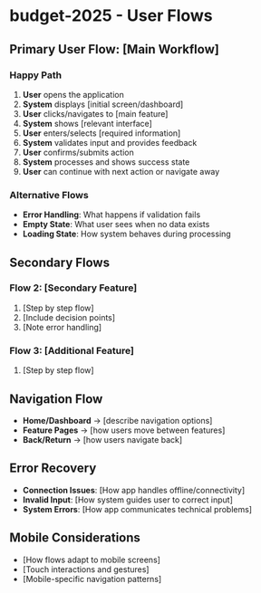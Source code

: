 # budget-2025 - User Flows

## Primary User Flow: [Main Workflow]

### Happy Path
1. **User** opens the application
2. **System** displays [initial screen/dashboard]
3. **User** clicks/navigates to [main feature]
4. **System** shows [relevant interface]
5. **User** enters/selects [required information]
6. **System** validates input and provides feedback
7. **User** confirms/submits action
8. **System** processes and shows success state
9. **User** can continue with next action or navigate away

### Alternative Flows
- **Error Handling**: What happens if validation fails
- **Empty State**: What user sees when no data exists
- **Loading State**: How system behaves during processing

## Secondary Flows

### Flow 2: [Secondary Feature]
1. [Step by step flow]
2. [Include decision points]
3. [Note error handling]

### Flow 3: [Additional Feature]
1. [Step by step flow]

## Navigation Flow
- **Home/Dashboard** → [describe navigation options]
- **Feature Pages** → [how users move between features]
- **Back/Return** → [how users navigate back]

## Error Recovery
- **Connection Issues**: [How app handles offline/connectivity]
- **Invalid Input**: [How system guides user to correct input]
- **System Errors**: [How app communicates technical problems]

## Mobile Considerations
- [How flows adapt to mobile screens]
- [Touch interactions and gestures]
- [Mobile-specific navigation patterns]
